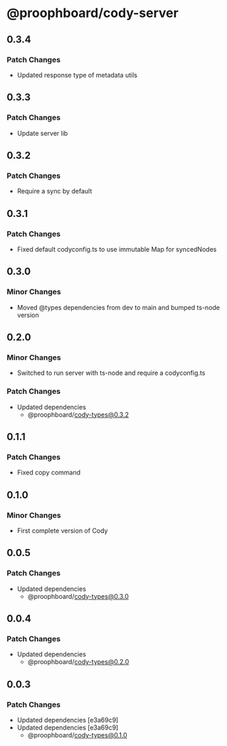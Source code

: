 # @proophboard/cody-server

## 0.3.4

### Patch Changes

- Updated response type of metadata utils

## 0.3.3

### Patch Changes

- Update server lib

## 0.3.2

### Patch Changes

- Require a sync by default

## 0.3.1

### Patch Changes

- Fixed default codyconfig.ts to use immutable Map for syncedNodes

## 0.3.0

### Minor Changes

- Moved @types dependencies from dev to main and bumped ts-node version

## 0.2.0

### Minor Changes

- Switched to run server with ts-node and require a codyconfig.ts

### Patch Changes

- Updated dependencies
  - @proophboard/cody-types@0.3.2

## 0.1.1

### Patch Changes

- Fixed copy command

## 0.1.0

### Minor Changes

- First complete version of Cody

## 0.0.5

### Patch Changes

- Updated dependencies
  - @proophboard/cody-types@0.3.0

## 0.0.4

### Patch Changes

- Updated dependencies
  - @proophboard/cody-types@0.2.0

## 0.0.3

### Patch Changes

- Updated dependencies [e3a69c9]
- Updated dependencies [e3a69c9]
  - @proophboard/cody-types@0.1.0
